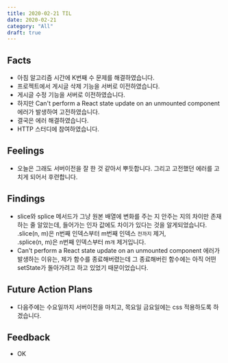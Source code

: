```yaml
---
title: 2020-02-21 TIL
date: 2020-02-21
category: "All"
draft: true
---
```


## Facts

- 아침 알고리즘 시간에 K번째 수 문제를 해결하였습니다.
- 프로젝트에서 게시글 삭제 기능을 서버로 이전하였습니다.
- 게시글 수정 기능을 서버로 이전하였습니다.
- 하지만 Can't perform a React state update on an unmounted component 에러가 발생하여 고전하였습니다.
- 결국은 에러 해결하였습니다.
- HTTP 스터디에 참여하였습니다.

## Feelings

- 오늘은 그래도 서버이전을 잘 한 것 같아서 뿌듯합니다. 그리고 고전했던 에러를 고치게 되어서 후련합니다.

## Findings

- slice와 splice 메서드가 그냥 원본 배열에 변화를 주는 지 안주는 지의 차이만 존재하는 줄 알았는데, 들어가는 인자 값에도 차이가 있다는 것을 알게되었습니다.  
.slice(n, m)은 n번째 인덱스부터 m번째 인덱스 `전까지` 제거,  
.splice(n, m)은 n번째 인덱스부터 m`개` 제거입니다.
- Can't perform a React state update on an unmounted component 에러가 발생하는 이유는, 제가 함수를 종료해버렸는데 그 종료해버린 함수에는 아직 어떤 setState가 돌아가려고 하고 있었기 때문이었습니다.

## Future Action Plans

- 다음주에는 수요일까지 서버이전을 마치고, 목요일 금요일에는 css 적용하도록 하겠습니다.

## Feedback

- OK

